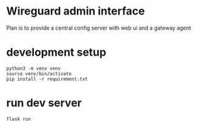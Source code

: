 # Wireguard admin interface

Plan is to provide a central config server with web ui and a gateway agent


# development setup

    python3 -m venv venv
    source venv/bin/activate
    pip install -r requirement.txt

# run dev server

    flask run
